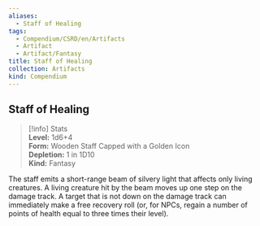 ```yaml
---
aliases:
  - Staff of Healing
tags:
  - Compendium/CSRD/en/Artifacts
  - Artifact
  - Artifact/Fantasy
title: Staff of Healing
collection: Artifacts
kind: Compendium
---
```

## Staff of Healing  
>[!info] Stats  
> **Level:** 1d6+4  
> **Form:** Wooden Staff Capped with a Golden Icon  
> **Depletion:** 1 in 1D10  
> **Kind:** Fantasy
  
The staff emits a short-range beam of silvery light that affects only living creatures. A living creature hit by the beam moves up one step on the damage track. A target that is not down on the damage track can immediately make a free recovery roll (or, for NPCs, regain a number of points of health equal to three times their level).